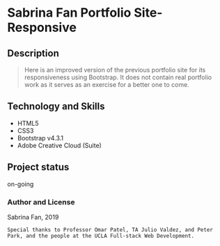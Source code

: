 # Sabrina Fan Portfolio Site- Responsive

## Description

>Here is an improved version of the previous portfolio site for its responsiveness using Bootstrap. It does not contain real portfolio work as it serves as an exercise for a better one to come. 

## Technology and Skills

* HTML5
* CSS3
* Bootstrap v4.3.1
* Adobe Creative Cloud (Suite)

## Project status
on-going

### Author and License
Sabrina Fan, 2019

    Special thanks to Professor Omar Patel, TA Julio Valdez, and Peter Park, and the people at the UCLA Full-stack Web Development.
